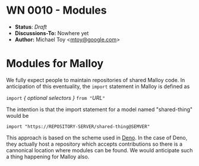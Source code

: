 # WN 0010 - Modules

- **Status**: *Draft*
- **Discussions-To:**  Nowhere yet
- **Author:** Michael Toy \<mtoy@google.com>

# Modules for Malloy

We fully expect people to maintain repositories of shared Malloy code. In anticipation of this eventuality, the `import` statement in Malloy is defined as

`import` _{ optional selectors }_ `from "`_URL_`"`

The intention is that the import statement for a model named "shared-thing" would be 

    import "https://REPOSITORY-SERVER/shared-thing@SEMVER"

This approach is based on the scheme used in [Deno](https://deno.land). In the case of Deno, they actually host a repository which accepts contributions so there is a cannonical location where modules can be found. We would anticipate such a thing happening for Malloy also.
